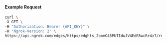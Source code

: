 <!-- Code generated for API Clients. DO NOT EDIT. -->

#### Example Request

```bash
curl \
-X GET \
-H "Authorization: Bearer {API_KEY}" \
-H "Ngrok-Version: 2" \
https://api.ngrok.com/edges/https/edghts_2bomO45PbTIdwJV4EdR5wcRr4z7/routes/edghtsrt_2bomO98ioeGLyLgXoPZznmP556g/compression
```
